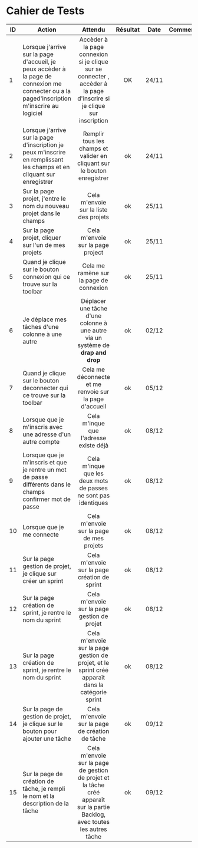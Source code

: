 # Cahier de Tests


| ID   | Action                                                  | Attendu | Résultat | Date | Commentaire | Personne |
| ----- | ------------------------------------------------------------ | :--------: | :------: |:------: |:------: |:------: |
|   1   | Lorsque j'arrive sur la page d'accueil, je peux accèder à la page de connexion me connecter ou a la paged'inscription  m'inscrire au logiciel                   | Accèder à la page connexion si je clique sur se connecter , accèder à la page d'inscrire si je clique sur inscription  | OK | 24/11 | | Anthony|
|   2   | Lorsque j'arrive sur la page d'inscription je peux m'inscrire en remplissant les champs et en cliquant sur enregistrer                | Remplir tous les champs et valider en cliquant sur le bouton enregistrer | ok  | 24/11 | | Anthony|
|   3   |  Sur la page projet, j'entre le nom du nouveau projet dans le champs     | Cela m'envoie sur la liste des projets | ok | 25/11  | | Mamadou|
|   4   |  Sur la page projet, cliquer sur l'un de mes projets     | Cela m'envoie sur la page project | ok | 25/11  | | Mamadou|
|   5   |  Quand je clique sur le bouton connexion qui ce trouve sur la toolbar       | Cela me ramène sur la page de connexion | ok | 25/11  | | Yassir|
|   6   |  Je déplace mes tâches d'une colonne à une autre      | Déplacer une tâche d'une colonne à une autre via un système de **drap and drop**   | ok | 02/12  | | Hassan |
|   7   |  Quand je clique sur le bouton deconnecter qui ce trouve sur la toolbar       | Cela me déconnecte et me renvoie sur la page d'accueil | ok |  05/12 | | Yassir|
|   8   |  Lorsque que je m'inscris avec une adresse d'un autre compte       | Cela m'inque que l'adresse existe déjà | ok |  08/12 | | Yassir|
|   9   |  Lorsque que je m'inscris et que je rentre un mot de passe différents dans le champs confirmer mot de passe       | Cela m'inque que les deux mots de passes ne sont pas identiques | ok |  08/12 | | Yassir|
|   10   |  Lorsque que je me connecte       | Cela m'envoie sur la page de mes projets | ok |  08/12 | | Yassir|
|   11   |  Sur la page gestion de projet, je clique sur créer un sprint       | Cela m'envoie sur la page création de sprint | ok |  08/12 | | Yassir|
|   12   |  Sur la page création de sprint, je rentre le nom du sprint       | Cela m'envoie sur la page gestion de projet | ok |  08/12 | | Yassir|
|   13   |  Sur la page création de sprint, je rentre le nom du sprint       | Cela m'envoie sur la page gestion de projet, et le sprint créé apparaît dans la catégorie sprint | ok |  08/12 | | Yassir|
|   14   |  Sur la page de gestion de projet, je clique sur le bouton pour ajouter une tâche       | Cela m'envoie sur la page de création de tâche | ok |  09/12 | | Hassan|
|   15   |  Sur la page de création de tâche, je rempli le nom et la description de la tâche       | Cela m'envoie sur la page de gestion de projet et la tâche créé apparaît sur la partie Backlog, avec toutes les autres tâche | ok |  09/12 | | Hassan|
